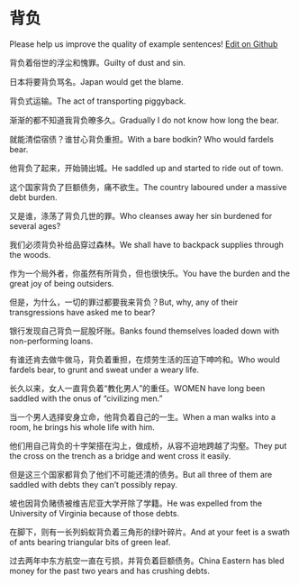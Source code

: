# 背负

Please help us improve the quality of example sentences! [Edit on Github](https://github.com/jiyushe/jiyu-example-sentence-source/blob/main/chinese/beifu.md)

<p><span class="chinese">背负着俗世的浮尘和愧罪。</span><span class="english">Guilty of dust and sin.</span></p>

<p><span class="chinese">日本将要背负骂名。</span><span class="english">Japan would get the blame.</span></p>

<p><span class="chinese">背负式运输。</span><span class="english">The act of transporting piggyback.</span></p>

<p><span class="chinese">渐渐的都不知道我背负暸多久。</span><span class="english">Gradually I do not know how long the bear.</span></p>

<p><span class="chinese">就能清偿宿债？谁甘心背负重担。</span><span class="english">With a bare bodkin? Who would fardels bear.</span></p>

<p><span class="chinese">他背负了起来，开始骑出城。</span><span class="english">He saddled up and started to ride out of town.</span></p>

<p><span class="chinese">这个国家背负了巨额债务，痛不欲生。</span><span class="english">The country laboured under a massive debt burden.</span></p>

<p><span class="chinese">又是谁，涤荡了背负几世的罪。</span><span class="english">Who cleanses away her sin burdened for several ages?</span></p>

<p><span class="chinese">我们必须背负补给品穿过森林。</span><span class="english">We shall have to backpack supplies through the woods.</span></p>

<p><span class="chinese">作为一个局外者，你虽然有所背负，但也很快乐。</span><span class="english">You have the burden and the great joy of being outsiders.</span></p>

<p><span class="chinese">但是，为什么，一切的罪过都要我来背负？</span><span class="english">But, why, any of their transgressions have asked me to bear?</span></p>

<p><span class="chinese">银行发现自己背负一屁股坏账。</span><span class="english">Banks found themselves loaded down with non-performing loans.</span></p>

<p><span class="chinese">有谁还肯去做牛做马，背负着重担，在烦劳生活的压迫下呻吟和。</span><span class="english">Who would fardels bear, to grunt and sweat under a weary life.</span></p>

<p><span class="chinese">长久以来，女人一直背负着“教化男人”的重任。</span><span class="english">WOMEN have long been saddled with the onus of “civilizing men.”</span></p>

<p><span class="chinese">当一个男人选择安身立命，他背负着自己的一生。</span><span class="english">When a man walks into a room, he brings his whole life with him.</span></p>

<p><span class="chinese">他们用自己背负的十字架搭在沟上，做成桥，从容不迫地跨越了沟壑。</span><span class="english">They put the cross on the trench as a bridge and went cross it easily.</span></p>

<p><span class="chinese">但是这三个国家都背负了他们不可能还清的债务。</span><span class="english">But all three of them are saddled with debts they can’t possibly repay.</span></p>

<p><span class="chinese">坡也因背负赌债被维吉尼亚大学开除了学籍。</span><span class="english">He was expelled from the University of Virginia because of those debts.</span></p>

<p><span class="chinese">在脚下，则有一长列蚂蚁背负着三角形的绿叶碎片。</span><span class="english">And at your feet is a swath of ants bearing triangular bits of green leaf.</span></p>

<p><span class="chinese">过去两年中东方航空一直在亏损，并背负着巨额债务。</span><span class="english">China Eastern has bled money for the past two years and has crushing debts.</span></p>

